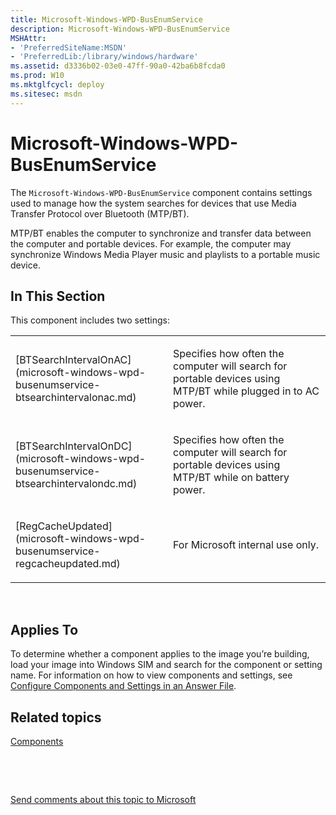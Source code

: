 ```yaml
---
title: Microsoft-Windows-WPD-BusEnumService
description: Microsoft-Windows-WPD-BusEnumService
MSHAttr:
- 'PreferredSiteName:MSDN'
- 'PreferredLib:/library/windows/hardware'
ms.assetid: d3336b02-03e0-47ff-90a0-42ba6b8fcda0
ms.prod: W10
ms.mktglfcycl: deploy
ms.sitesec: msdn
---
```


# Microsoft-Windows-WPD-BusEnumService


The `Microsoft-Windows-WPD-BusEnumService` component contains settings used to manage how the system searches for devices that use Media Transfer Protocol over Bluetooth (MTP/BT).

MTP/BT enables the computer to synchronize and transfer data between the computer and portable devices. For example, the computer may synchronize Windows Media Player music and playlists to a portable music device.

## In This Section


This component includes two settings:

<table>
<colgroup>
<col width="50%" />
<col width="50%" />
</colgroup>
<tbody>
<tr class="odd">
<td><p>[BTSearchIntervalOnAC](microsoft-windows-wpd-busenumservice-btsearchintervalonac.md)</p></td>
<td><p>Specifies how often the computer will search for portable devices using MTP/BT while plugged in to AC power.</p></td>
</tr>
<tr class="even">
<td><p>[BTSearchIntervalOnDC](microsoft-windows-wpd-busenumservice-btsearchintervalondc.md)</p></td>
<td><p>Specifies how often the computer will search for portable devices using MTP/BT while on battery power.</p></td>
</tr>
<tr class="odd">
<td><p>[RegCacheUpdated](microsoft-windows-wpd-busenumservice-regcacheupdated.md)</p></td>
<td><p>For Microsoft internal use only.</p></td>
</tr>
</tbody>
</table>

 

## Applies To


To determine whether a component applies to the image you’re building, load your image into Windows SIM and search for the component or setting name. For information on how to view components and settings, see [Configure Components and Settings in an Answer File](https://msdn.microsoft.com/library/windows/hardware/dn915078).

## Related topics


[Components](components-b-unattend.md)

 

 

[Send comments about this topic to Microsoft](mailto:wsddocfb@microsoft.com?subject=Documentation%20feedback%20%5Bp_unattend\p_unattend%5D:%20Microsoft-Windows-WPD-BusEnumService%20%20RELEASE:%20%2810/3/2016%29&body=%0A%0APRIVACY%20STATEMENT%0A%0AWe%20use%20your%20feedback%20to%20improve%20the%20documentation.%20We%20don't%20use%20your%20email%20address%20for%20any%20other%20purpose,%20and%20we'll%20remove%20your%20email%20address%20from%20our%20system%20after%20the%20issue%20that%20you're%20reporting%20is%20fixed.%20While%20we're%20working%20to%20fix%20this%20issue,%20we%20might%20send%20you%20an%20email%20message%20to%20ask%20for%20more%20info.%20Later,%20we%20might%20also%20send%20you%20an%20email%20message%20to%20let%20you%20know%20that%20we've%20addressed%20your%20feedback.%0A%0AFor%20more%20info%20about%20Microsoft's%20privacy%20policy,%20see%20http://privacy.microsoft.com/default.aspx. "Send comments about this topic to Microsoft")





